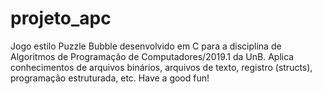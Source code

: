 # projeto_apc
Jogo estilo Puzzle Bubble desenvolvido em C para a disciplina de Algoritmos de Programação de Computadores/2019.1 da UnB. Aplica conhecimentos de arquivos binários, arquivos de texto, registro (structs), programação estruturada, etc. Have a good fun!
